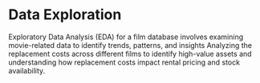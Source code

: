 # Data Exploration
Exploratory Data Analysis (EDA) for a film database involves examining movie-related data to identify trends, patterns, and insights
Analyzing the replacement costs across different films to identify high-value assets and understanding how replacement costs impact rental pricing and stock availability.

